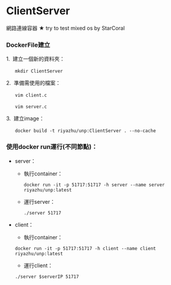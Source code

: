 # ClientServer
網路連線容器 ★ try to test mixed os by StarCoral

### DockerFile建立

1.&nbsp;&nbsp;建立一個新的資料夾：


&nbsp;&nbsp;&nbsp;&nbsp;&nbsp;&nbsp;`mkdir ClientServer`

2.&nbsp;&nbsp;準備需使用的檔案：


&nbsp;&nbsp;&nbsp;&nbsp;&nbsp;&nbsp;`vim client.c`


&nbsp;&nbsp;&nbsp;&nbsp;&nbsp;&nbsp;`vim server.c`


3.&nbsp;&nbsp;建立image：


&nbsp;&nbsp;&nbsp;&nbsp;&nbsp;&nbsp;`docker build -t riyazhu/unp:ClientServer . --no-cache`

### 使用docker run運行(不同節點)：
+ server：
   + 執行container：
   
   
     `docker run -it -p 51717:51717 -h server --name server  riyazhu/unp:latest`
   + 運行server：
   
   
     `./server 51717`
+ client：
    + 執行container：
	
	
     `docker run -it -p 51717:51717 -h client --name client  riyazhu/unp:latest`
    + 運行client：
	
	
    `./server $serverIP 51717`

